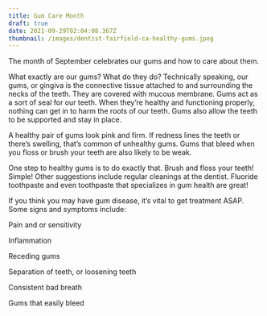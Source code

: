 ```yaml
---
title: Gum Care Month
draft: true
date: 2021-09-29T02:04:08.367Z
thumbnail: /images/dentist-fairfield-ca-healthy-gums.jpeg
---
```



The month of September celebrates our gums and how to care about them.

What exactly are our gums? What do they do? Technically speaking, our gums, or gingiva is the connective tissue attached to and surrounding the necks of the teeth. They are covered with mucous membrane. Gums act as a sort of seal for our teeth. When they’re healthy and functioning properly, nothing can get in to harm the roots of our teeth. Gums also allow the teeth to be supported and stay in place.

A healthy pair of gums look pink and firm. If redness lines the teeth or there’s swelling, that’s common of unhealthy gums. Gums that bleed when you floss or brush your teeth are also likely to be weak.

One step to healthy gums is to do exactly that. Brush and floss your teeth! Simple! Other suggestions include regular cleanings at the dentist. Fluoride toothpaste and even toothpaste that specializes in gum health are great!

If you think you may have gum disease, it’s vital to get treatment ASAP. Some signs and symptoms include:

Pain and or sensitivity

Inflammation

Receding gums

Separation of teeth, or loosening teeth

Consistent bad breath

Gums that easily bleed
